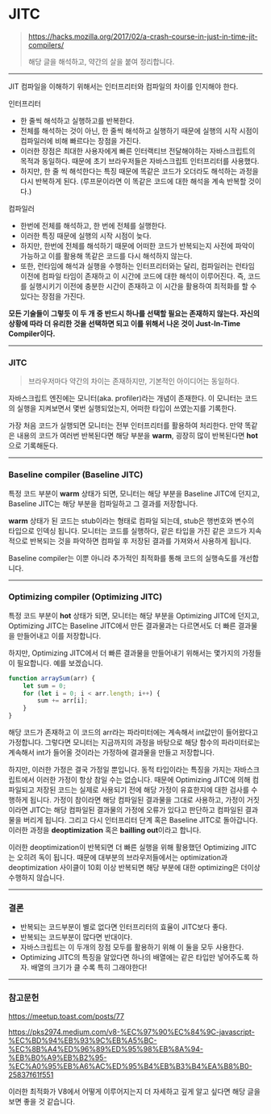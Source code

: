 # JITC

> https://hacks.mozilla.org/2017/02/a-crash-course-in-just-in-time-jit-compilers/
>
> 해당 글을 해석하고, 약간의 살을 붙여 정리합니다.

---

JIT 컴파일을 이해하기 위해서는 인터프리터와 컴파일의 차이를 인지해야 한다.

인터프리터

- 한 줄씩 해석하고 실행하고를 반복한다.
- 전체를 해석하는 것이 아닌, 한 줄씩 해석하고 실행하기 때문에 실행의 시작 시점이 컴파일러에 비해 빠르다는 장점을 가진다.
- 이러한 장점은 최대한 사용자에게 빠른 인터랙티브 전달해야하는 자바스크립트의 목적과 동일하다. 때문에 초기 브라우저들은 자바스크립트 인터프리터를 사용했다.
- 하지만, 한 줄 씩 해석한다는 특징 때문에 똑같은 코드가 오더라도 해석하는 과정을 다시 반복하게 된다. (루프문이라면 이 똑같은 코드에 대한 해석을 계속 반복할 것이다.)

컴파일러

- 한번에 전체를 해석하고, 한 번에 전체를 실행한다.
- 이러한 특징 때문에 실행의 시작 시점이 늦다.
- 하지만, 한번에 전체를 해석하기 때문에 어떠한 코드가 반복되는지 사전에 파악이 가능하고 이를 활용해 똑같은 코드를 다시 해석하지 않는다.
- 또한, 런타임에 해석과 실행을 수행하는 인터프리터와는 달리, 컴파일러는 런타임 이전에 컴파일 타임이 존재하고 이 시간에 코드에 대한 해석이 이루어진다. 즉, 코드를 실행시키기 이전에 충분한 시간이 존재하고 이 시간을 활용하여 최적화를 할 수 있다는 장점을 가진다.

**모든 기술들이 그렇듯 이 두 개 중 반드시 하나를 선택할 필요는 존재하지 않는다. 자신의 상황에 따라 더 유리한 것을 선택하면 되고 이를 위해서 나온 것이 Just-In-Time Compiler이다.**

---

### JITC

> 브라우저마다 약간의 차이는 존재하지만, 기본적인 아이디어는 동일하다.

자바스크립트 엔진에는 모니터(aka. profiler)라는 개념이 존재한다. 이 모니터는 코드의 실행을 지켜보면서 몇번 실행되었는지, 어떠한 타입이 쓰였는지를 기록한다.

가장 처음 코드가 실행되면 모니터는 전부 인터프리터를 활용하여 처리한다. 만약 똑같은 내용의 코드가 여러번 반복된다면 해당 부분을 **warm**, 굉장히 많이 반복된다면 **hot**으로 기록해둔다. 

---

### Baseline compiler (Baseline JITC)

특정 코드 부분이 **warm** 상태가 되면, 모니터는 해당 부분을 Baseline JITC에 던지고, Baseline JITC는 해당 부분을 컴파일하고 그 결과를 저장합니다.

**warm** 상태가 된 코드는 stub이라는 형태로 컴파일 되는데, stub은 행번호와 변수의 타입으로 인덱싱 됩니다. 모니터는 코드를 실행하다, 같은 타입을 가진 같은 코드가 지속적으로 반복되는 것을 파악하면 컴파일 후 저장된 결과를 가져와서 사용하게 됩니다.

Baseline compiler는 이뿐 아니라 추가적인 최적화를 통해 코드의 실행속도를 개선합니다.

---

### Optimizing compiler (Optimizing JITC)

특정 코드 부분이 **hot** 상태가 되면, 모니터는 해당 부분을 Optimizing JITC에 던지고, Optimizing JITC는 Baseline JITC에서 만든 결과물과는 다르면서도 더 빠른 결과물을 만들어내고 이를 저장합니다.

하지만, Optimizing JITC에서 더 빠른 결과물을 만들어내기 위해서는 몇가지의 가정들이 필요합니다. 예를 보겠습니다.

```javascript
function arraySum(arr) {
	let sum = 0;
	for (let i = 0; i < arr.length; i++) {
		sum += arr[i];
	}
}
```

해당 코드가 존재하고 이 코드의 arr라는 파라미터에는 계속해서 int값만이 들어왔다고 가정합니다. 그렇다면 모니터는 지금까지의 과정을 바탕으로 해당 함수의 파라미터로는 계속해서 int가 들어올 것이라는 가정하에 결과물을 만들고 저장합니다.

하지만, 이러한 가정은 결국 가정일 뿐입니다. 동적 타입이라는 특징을 가지는 자바스크립트에서 이러한 가정이 항상 참일 수는 없습니다. 때문에 Optimizing JITC에 의해 컴파일되고 저장된 코드는 실제로 사용되기 전에 해당 가정이 유효한지에 대한 검사를 수행하게 됩니다. 가정이 참이라면 해당 컴파일된 결과물을 그대로 사용하고, 가정이 거짓이라면 JITC는 해당 컴파일된 결과물의 가정에 오류가 있다고 판단하고 컴파일된 결과물을 버리게 됩니다. 그리고 다시 인터프리터 단계 혹은 Baseline JITC로 돌아갑니다. 이러한 과정을 **deoptimization** 혹은 **bailling out**이라고 합니다.

이러한 deoptimization이 반복되면 더 빠른 실행을 위해 활용했던 Optimizing JITC는 오히려 독이 됩니다. 때문에 대부분의 브라우저들에서는 optimization과 deoptimization 사이클이 10회 이상 반복되면 해당 부분에 대한 optimizing은 더이상 수행하지 않습니다.

---

### 결론

- 반복되는 코드부분이 별로 없다면 인터프리터의 효율이 JITC보다 좋다.
- 반복되는 코드부분이 많다면 반대이다.
- 자바스크립트는 이 두개의 장점 모두를 활용하기 위해 이 둘을 모두 사용한다.
- Optimizing JITC의 특징을 알았다면 하나의 배열에는 같은 타입만 넣어주도록 하자. 배열의 크기가 클 수록 특히 그래야한다!

---

### 참고문헌

https://meetup.toast.com/posts/77

https://pks2974.medium.com/v8-%EC%97%90%EC%84%9C-javascript-%EC%BD%94%EB%93%9C%EB%A5%BC-%EC%8B%A4%ED%96%89%ED%95%98%EB%8A%94-%EB%B0%A9%EB%B2%95-%EC%A0%95%EB%A6%AC%ED%95%B4%EB%B3%B4%EA%B8%B0-25837f61f551

이러한 최적화가 V8에서 어떻게 이루어지는지 더 자세하고 깊게 알고 싶다면 해당 글을 보면 좋을 것 같습니다.